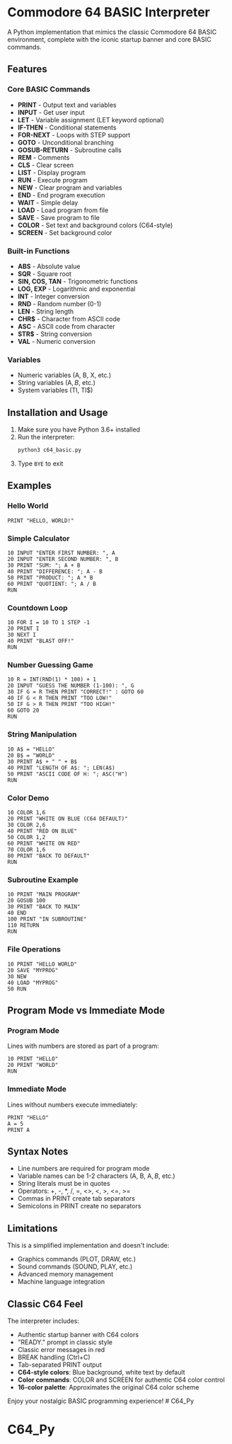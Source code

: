 # Commodore 64 BASIC Interpreter

A Python implementation that mimics the classic Commodore 64 BASIC environment, complete with the iconic startup banner and core BASIC commands.

## Features

### Core BASIC Commands
- **PRINT** - Output text and variables
- **INPUT** - Get user input
- **LET** - Variable assignment (LET keyword optional)
- **IF-THEN** - Conditional statements
- **FOR-NEXT** - Loops with STEP support
- **GOTO** - Unconditional branching
- **GOSUB-RETURN** - Subroutine calls
- **REM** - Comments
- **CLS** - Clear screen
- **LIST** - Display program
- **RUN** - Execute program
- **NEW** - Clear program and variables
- **END** - End program execution
- **WAIT** - Simple delay
- **LOAD** - Load program from file
- **SAVE** - Save program to file
- **COLOR** - Set text and background colors (C64-style)
- **SCREEN** - Set background color

### Built-in Functions
- **ABS** - Absolute value
- **SQR** - Square root
- **SIN, COS, TAN** - Trigonometric functions
- **LOG, EXP** - Logarithmic and exponential
- **INT** - Integer conversion
- **RND** - Random number (0-1)
- **LEN** - String length
- **CHR$** - Character from ASCII code
- **ASC** - ASCII code from character
- **STR$** - String conversion
- **VAL** - Numeric conversion

### Variables
- Numeric variables (A, B, X, etc.)
- String variables (A$, B$, etc.)
- System variables (TI, TI$)

## Installation and Usage

1. Make sure you have Python 3.6+ installed
2. Run the interpreter:
   ```bash
   python3 c64_basic.py
   ```
3. Type `BYE` to exit

## Examples

### Hello World
```
PRINT "HELLO, WORLD!"
```

### Simple Calculator
```
10 INPUT "ENTER FIRST NUMBER: ", A
20 INPUT "ENTER SECOND NUMBER: ", B
30 PRINT "SUM: "; A + B
40 PRINT "DIFFERENCE: "; A - B
50 PRINT "PRODUCT: "; A * B
60 PRINT "QUOTIENT: "; A / B
RUN
```

### Countdown Loop
```
10 FOR I = 10 TO 1 STEP -1
20 PRINT I
30 NEXT I
40 PRINT "BLAST OFF!"
RUN
```

### Number Guessing Game
```
10 R = INT(RND(1) * 100) + 1
20 INPUT "GUESS THE NUMBER (1-100): ", G
30 IF G = R THEN PRINT "CORRECT!" : GOTO 60
40 IF G < R THEN PRINT "TOO LOW!"
50 IF G > R THEN PRINT "TOO HIGH!"
60 GOTO 20
RUN
```

### String Manipulation
```
10 A$ = "HELLO"
20 B$ = "WORLD"
30 PRINT A$ + " " + B$
40 PRINT "LENGTH OF A$: "; LEN(A$)
50 PRINT "ASCII CODE OF H: "; ASC("H")
RUN
```

### Color Demo
```
10 COLOR 1,6
20 PRINT "WHITE ON BLUE (C64 DEFAULT)"
30 COLOR 2,6
40 PRINT "RED ON BLUE"
50 COLOR 1,2
60 PRINT "WHITE ON RED"
70 COLOR 1,6
80 PRINT "BACK TO DEFAULT"
RUN
```

### Subroutine Example
```
10 PRINT "MAIN PROGRAM"
20 GOSUB 100
30 PRINT "BACK TO MAIN"
40 END
100 PRINT "IN SUBROUTINE"
110 RETURN
RUN
```

### File Operations
```
10 PRINT "HELLO WORLD"
20 SAVE "MYPROG"
30 NEW
40 LOAD "MYPROG"
50 RUN
```

## Program Mode vs Immediate Mode

### Program Mode
Lines with numbers are stored as part of a program:
```
10 PRINT "HELLO"
20 PRINT "WORLD"
RUN
```

### Immediate Mode
Lines without numbers execute immediately:
```
PRINT "HELLO"
A = 5
PRINT A
```

## Syntax Notes

- Line numbers are required for program mode
- Variable names can be 1-2 characters (A, B, A$, B$, etc.)
- String literals must be in quotes
- Operators: +, -, *, /, =, <>, <, >, <=, >=
- Commas in PRINT create tab separators
- Semicolons in PRINT create no separators

## Limitations

This is a simplified implementation and doesn't include:
- Graphics commands (PLOT, DRAW, etc.)
- Sound commands (SOUND, PLAY, etc.)
- Advanced memory management
- Machine language integration

## Classic C64 Feel

The interpreter includes:
- Authentic startup banner with C64 colors
- "READY." prompt in classic style
- Classic error messages in red
- BREAK handling (Ctrl+C)
- Tab-separated PRINT output
- **C64-style colors**: Blue background, white text by default
- **Color commands**: COLOR and SCREEN for authentic C64 color control
- **16-color palette**: Approximates the original C64 color scheme

Enjoy your nostalgic BASIC programming experience! # C64_Py
# C64_Py

